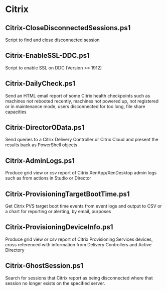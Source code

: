 # Citrix

## Citrix-CloseDisconnectedSessions.ps1
Script to find and close disconnected session

## Citrix-EnableSSL-DDC.ps1
Script to enable SSL on DDC (Version >= 1912)

## Citrix-DailyCheck.ps1
Send an HTML email report of some Citrix health checkpoints such as machines not rebooted recently, machines not powered up, not registered or in maintenance mode, users disconnected for too long, file share capacities

## Citrix-DirectorOData.ps1
Send queries to a Citrix Delivery Controller or Citrix Cloud and present the results back as PowerShell objects

## Citrix-AdminLogs.ps1
Produce grid view or csv report of Citrix XenApp/XenDesktop admin logs such as from actions in Studio or Director

## Citrix-ProvisioningTargetBootTime.ps1
Get Citrix PVS target boot time events from event logs and output to CSV or a chart for reporting or alerting, by email, purposes

## Citrix-ProvisioningDeviceInfo.ps1
Produce grid view or csv report of Citrix Provisioning Services devices, cross referenced with information from Delivery Controllers and Active Directory

## Citrix-GhostSession.ps1
Search for sessions that Citrix report as being disconnected where that session no longer exists on the specified server.
